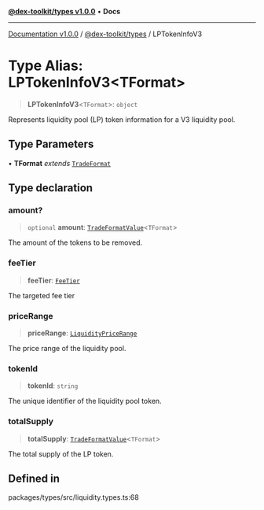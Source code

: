 [**@dex-toolkit/types v1.0.0**](../README.md) • **Docs**

***

[Documentation v1.0.0](../../../packages.md) / [@dex-toolkit/types](../README.md) / LPTokenInfoV3

# Type Alias: LPTokenInfoV3\<TFormat\>

> **LPTokenInfoV3**\<`TFormat`\>: `object`

Represents liquidity pool (LP) token information for a V3 liquidity pool.

## Type Parameters

• **TFormat** *extends* [`TradeFormat`](TradeFormat.md)

## Type declaration

### amount?

> `optional` **amount**: [`TradeFormatValue`](TradeFormatValue.md)\<`TFormat`\>

The amount of the tokens to be removed.

### feeTier

> **feeTier**: [`FeeTier`](FeeTier.md)

The targeted fee tier

### priceRange

> **priceRange**: [`LiquidityPriceRange`](LiquidityPriceRange.md)

The price range of the liquidity pool.

### tokenId

> **tokenId**: `string`

The unique identifier of the liquidity pool token.

### totalSupply

> **totalSupply**: [`TradeFormatValue`](TradeFormatValue.md)\<`TFormat`\>

The total supply of the LP token.

## Defined in

packages/types/src/liquidity.types.ts:68
